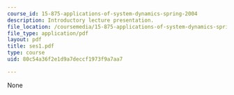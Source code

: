 ```yaml
---
course_id: 15-875-applications-of-system-dynamics-spring-2004
description: Introductory lecture presentation.
file_location: /coursemedia/15-875-applications-of-system-dynamics-spring-2004/80c54a36f2e1d9a7deccf1973f9a7aa7_ses1.pdf
file_type: application/pdf
layout: pdf
title: ses1.pdf
type: course
uid: 80c54a36f2e1d9a7deccf1973f9a7aa7

---
```

None